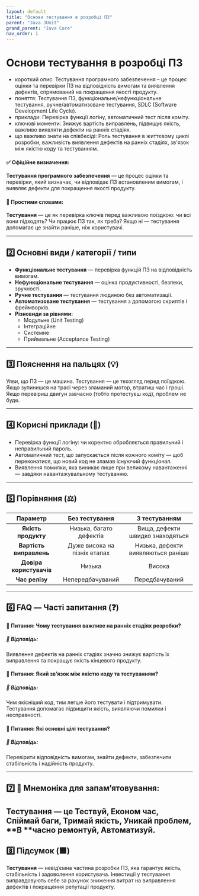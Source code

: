 ```yaml
---
layout: default
title: "Основи тестування в розробці ПЗ"
parent: "Java JUnit"
grand_parent: "Java Core"
nav_order: 1
---
```


# Основи тестування в розробці ПЗ

* короткий опис: Тестування програмного забезпечення – це процес оцінки та перевірки ПЗ на відповідність вимогам та
  виявлення дефектів, спрямований на покращення якості продукту.
* поняття: Тестування ПЗ, функціональне/нефункціональне тестування, ручне/автоматизоване тестування, SDLC (Software
  Development Life Cycle).
* приклади: Перевірка функції логіну, автоматичний тест після коміту.
* ключові моменти: Знижує вартість виправлень, підвищує якість, важливо виявляти дефекти на ранніх стадіях.
* що важливо знати на співбесіді: Роль тестування в життєвому циклі розробки, важливість виявлення дефектів на ранніх
  стадіях, зв'язок між якістю коду та тестуванням.

#### **✅ Офіційне визначення:**

**Тестування програмного забезпечення** — це процес оцінки та перевірки, який визначає, чи відповідає ПЗ встановленим
вимогам, і виявляє дефекти для покращення якості продукту.

#### **🧠 Простими словами:**

**Тестування** — це як перевірка ключів перед важливою поїздкою: чи всі вони підходять? Чи працює ПЗ так, як треба? Якщо
ні — тестування допомагає це знайти раніше, ніж користувачі.

---

## **2️⃣ Основні види / категорії / типи**

* **Функціональне тестування** — перевірка функцій ПЗ на відповідність вимогам.
* **Нефункціональне тестування** — оцінка продуктивності, безпеки, зручності.
* **Ручне тестування** — тестування людиною без автоматизації.
* **Автоматизоване тестування** — тестування з допомогою скриптів і фреймворків.
* **Різновиди за рівнями:**
    * Модульне (Unit Testing)
    * Інтеграційне
    * Системне
    * Приймальне (Acceptance Testing)

---

## **3️⃣ Пояснення на пальцях (💡)**

Уяви, що ПЗ — це машина. Тестування — це техогляд перед поїздкою. Якщо зупинишся на трасі через зламаний мотор, втратиш
час і гроші. Якщо перевіриш двигун завчасно (тобто протестуєш код), проблем не буде.

---

## **4️⃣ Корисні приклади (🧪)**

* Перевірка функції логіну: чи коректно обробляється правильний і неправильний пароль.
* Автоматичний тест, що запускається після кожного коміту — щоб переконатися, що новий код не зламав існуючий
  функціонал.
* Виявлення помилки, яка виникає лише при великому навантаженні — завдяки навантажувальному тестуванню.

---

## **5️⃣ Порівняння (⚖️)**

|        Параметр         |        Без тестування        |           З тестуванням            |
|:-----------------------:|:----------------------------:|:----------------------------------:|
|   **Якість продукту**   |   Низька, багато дефектів    |  Вища, дефекти швидко знаходяться  |
| **Вартість виправлень** | Дуже висока на пізніх етапах | Низька, дефекти виявляються раніше |
| **Довіра користувачів** |            Низька            |               Висока               |
|     **Час релізу**      |       Непередбачуваний       |           Передбачуваний           |

---

## **6️⃣ FAQ — Часті запитання (❓)**

#### **🔹 Питання: Чому тестування важливе на ранніх стадіях розробки?**

##### **💬 Відповідь:**

Виявлення дефектів на ранніх стадіях значно знижує вартість їх виправлення та покращує якість кінцевого продукту.

####   

#### **🔹 Питання: Який зв’язок між якістю коду та тестуванням?**

##### **💬 Відповідь:**

Чим якісніший код, тим легше його тестувати і підтримувати. Тестування допомагає підвищити якість, виявляючи помилки і
несправності.

####   

#### **🔹 Питання: Які основні цілі тестування?**

##### **💬 Відповідь:**

Перевірити відповідність вимогам, знайти дефекти, забезпечити стабільність і надійність продукту.

---

## **7️⃣ 🧠 Мнемоніка для запам’ятовування:**

Тестування — це **Т**ествуй, **Е**коном час, **С**піймай баги, **Т**римай якість, **У**никай проблем, **В
**часно ремонтуй, **А**втоматизуй.
---

## **8️⃣ Підсумок (🟩)**

**Тестування** — невід’ємна частина розробки ПЗ, яка гарантує якість, стабільність і задоволення користувача. Інвестиції
у тестування виправдовують себе за рахунок зниження витрат на виправлення дефектів і покращення репутації продукту.